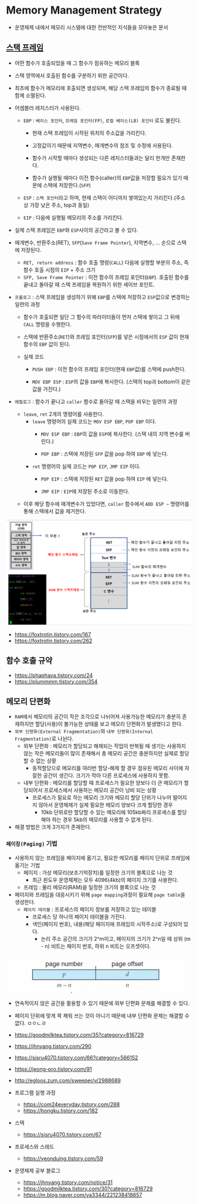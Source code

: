 # Memory Management Strategy

* 운영체제 내에서 메모리 시스템에 대한 전반적인 지식들을 모아놓은 문서

  
## [스택 프레임](https://hg2lee.tistory.com/entry/Stack-Fame)

* 어떤 함수가 호출되었을 때 그 함수가 점유하는 메모리 블록
  
* 스택 영역에서 호출된 함수를 구분하기 위한 공간이다.
* 최초에 함수가 메모리에 호출되면 생성되며, 해당 스택 프레임의 함수가 종료될 때 함께 소멸된다.
* 어셈블러 레지스터가 사용된다.
  * `EBP` : `베이스 포인터`, `프레임 포인터(FP)`, `로컬 베이스(LB) 포인터` 로도 불린다.
    * 현재 스택 프레임이 시작된 위치의 주소값을 가리킨다.
  
    * 고정값이기 때문에 지역변수, 매개변수의 참조 및 수정에 사용된다.
    * 함수가 시작할 때마다 생성되는 다른 레지스터들과는 달리 한개만 존재한다.
    * 함수가 실행될 때마다 이전 함수(caller)의 `EBP`값을 저장할 필요가 있기 때문에 스택에 저장한다.(`SFP`)
  * `ESP` : `스택 포인터`라고 하며, 현재 스택이 어디까지 쌓여있는지 가리킨다.(주소 상 가장 낮은 주소, top과 동일)

  * `EIP` : 다음에 실행될 메모리의 주소를 가리킨다.
* 실제 스택 프레임은 `EBP`와 `ESP`사이의 공간라고 볼 수 있다.
* 매개변수, 반환주소(RET), `SFP`(`Save Frame Pointer`), 지역변수, ... 순으로 스택에 저장된다.
  * `RET, return address` : 함수 호출 명령(`CALL`) 다음에 실행할 부분의 주소, 즉 함수 호출 시점의 `EIP` + 주소 크기
  * `SFP, Save Frame Pointer` : 이전 함수의 프레임 포인터(`EBP`). 호출된 함수를 끝내고 돌아갈 때 스택 프레임을 복원하기 위한 세이브 포인트.
* `프롤로그` : 스택 프레임을 생성하기 위해 `EBP`를 스택에 저장하고 `ESP`값으로 변경하는 일련의 과정
  * 함수가 호출되면 일단 그 함수의 파라미터들이 먼저 스택에 쌓이고 그 뒤에 `CALL` 명령을 수행한다.

  * 스택에 반환주소(`RET`)와 프레임 포인터(`SFP`)를 넣은 시점에서의 `ESP` 값이 현재 함수의 `EBP` 값이 된다.
  * 실제 코드
    * `PUSH EBP` : 이전 함수의 프레임 포인터(현재 `EBP`값)를 스택에 push한다.

    * `MOV EBP ESP` : `ESP`의 값을 `EBP`에 복사한다. (스택의 top과 bottom이 같은 값을 가진다.)
* `에필로그` : 함수가 끝나고 `caller` 함수로 돌아갈 때 스택을 비우는 일련의 과정
  * `leave`, `ret` 2개의 명령어를 사용한다.
    * `leave` 명령어의 실제 코드는 `MOV ESP EBP`, `POP EBP` 이다.
      * `MOV ESP EBP` : `EBP`의 값을 `ESP`에 복사한다. (스택 내의 지역 변수를 버린다.)

      * `POP EBP` : 스택에 저장된 `SFP` 값을 pop 하여 `EBP` 에 넣는다.
    * `ret` 명령어의 실제 코드는 `POP EIP`, `JMP EIP` 이다.
      * `POP EIP` : 스택에 저장된 `RET` 값을 pop 하여 `EIP` 에 넣는다.

      * `JMP EIP` : `EIP`에 저장된 주소로 이동한다.
  * 이후 해당 함수에 매개변수가 있었다면, `caller` 함수에서 `ADD ESP ~` 명령어를 통해 스택에서 값을 제거한다.


![](img/stack_frame.png)

* https://foxtrotin.tistory.com/167
* https://foxtrotin.tistory.com/262

## 함수 호출 규약

* https://phaphaya.tistory.com/24
* https://plummmm.tistory.com/354


## 메모리 단편화

* `RAM`에서 메모리의 공간이 작은 조각으로 나뉘어져 사용가능한 메모리가 충분히 존재하지만 할당(사용)이 불가능한 상태를 보고 메모리 단편화가 발생했다고 한다.
* `외부 단편화(External Fragmentation)`와 `내부 단편화(Internal Fragmentation)`로 나뉜다.
  * 외부 단편화 : 메모리가 할당되고 해제되는 작업이 반복될 때 생기는 사용하지 않는 작은 메모리들이 많이 존재해서 총 메모리 공간은 충분하지만 실제로 할당할 수 없는 상황
    * 동적할당으로 메모리를 여러번 할당-해제 할 경우 점유된 메모리 사이에 자잘한 공간이 생긴다. 크기가 작아 다른 프로세스에 사용하지 못함.
  * 내부 단편화 : 메모리를 할당할 때 프로세스가 필요한 양보다 더 큰 메모리가 할당되어서 프로세스에서 사용하는 메모리 공간이 낭비 되는 상황
    * 프로세스가 필요로 하는 메모리 크기와 메모리 할당 단위가 나누어 떨어지지 않아서 운영체제가 실제 필요한 메모리 양보다 크게 할당한 경우
      * 10kb 단위로만 할당할 수 있는 메모리에 105kb짜리 프로세스를 할당해야 하는 경우 5kb의 메모리를 사용할 수 없게 된다.
* 해결 방법은 크게 3가지가 존재한다.

### `페이징(Paging)` 기법
* 사용하지 않는 프레임을 페이지에 옮기고, 필요한 메모리를 페이지 단위로 프레임에 옮기는 기법
  * 페이지 : 가상 메모리(보조기억장치)를 일정한 크기의 블록으로 나눈 것
    * 최근 윈도우 운영체제는 모두 4096(4kb)의 페이지 크기를 사용한다.
  * 프레임 : 물리 메모리(RAM)을 일정한 크기의 블록으로 나눈 것
* 페이지와 프레임을 대응시키기 위해 `page mapping`과정이 필요해 `page table`을 생성한다.
  * `페이지 테이블` : 프로세스의 페이지 정보를 저장하고 있는 테이블
    * 프로세스 당 하나의 페이지 테이블을 가진다.
    * 색인(페이지 번호), 내용(해당 페이지에 프레임의 시작주소)로 구성되어 있다.
      * 논리 주소 공간의 크기가 2^m이고, 페이지의 크기가 2^n일 때 상위 (m - n) 비트는 페이지 번호, 하위 n 비트는 오프셋이다.

![논리 주소 구조](img/logic_address.png)

* 연속적이지 않은 공간을 활용할 수 있기 때문에 외부 단편화 문제를 해결할 수 있다.
* 페이지 단위에 맞게 꽉 채워 쓰는 것이 아니기 때문에 내부 단편화 문제는 해결할 수 없다.
ㅁㅇㄴㄹ
* https://goodmilktea.tistory.com/35?category=816729
* https://jhnyang.tistory.com/290
* https://sisru4070.tistory.com/66?category=566152
* https://jeong-pro.tistory.com/91
* http://egloos.zum.com/sweeper/v/2988689

* 프로그램 실행 과정
  * https://com24everyday.tistory.com/288
  * https://hongku.tistory.com/182

* 스택
  * https://sisru4070.tistory.com/67

* 프로세스와 스레드
  * https://yeonduing.tistory.com/59 

* 운영체제 공부 블로그
  * https://jhnyang.tistory.com/notice/31
  * https://goodmilktea.tistory.com/30?category=816729
  * https://m.blog.naver.com/ya3344/221238418657

